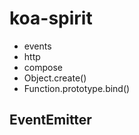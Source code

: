 # koa-spirit

* events
* http
* compose
* Object.create()
* Function.prototype.bind()

## EventEmitter